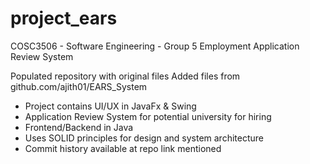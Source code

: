 # project_ears
COSC3506 - Software Engineering - Group 5 Employment Application Review System

Populated repository with original files
Added files from github.com/ajith01/EARS_System 
- Project contains UI/UX in JavaFx & Swing
- Application Review System for potential university for hiring
- Frontend/Backend in Java
- Uses SOLID principles for design and system architecture
- Commit history available at repo link mentioned
